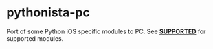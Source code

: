 pythonista-pc
=============

Port of some Python iOS specific modules to PC.
See **[SUPPORTED]** for supported modules.

  [SUPPORTED]: http://www.google.com

